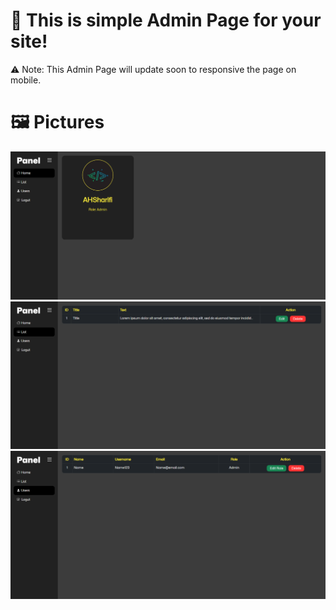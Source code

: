 # 👾 This is simple **Admin Page** for your site!

⚠ Note: This Admin Page will update soon to responsive the page on mobile.

# 🖼 Pictures

<img src="./asset/img/1.png"></img>
<img src="./asset/img/2.png"></img>
<img src="./asset/img/3.png"></img>